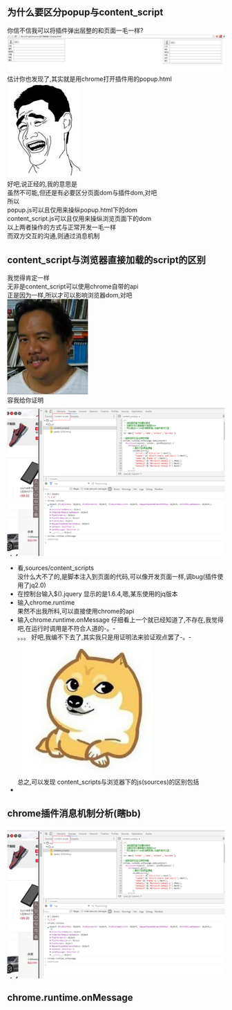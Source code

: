 ## 为什么要区分popup与content_script
你信不信我可以将插件弹出层整的和页面一毛一样?   
![image](https://github.com/Glimis/chrome/raw/master/img/ymyy1.png) 
估计你也发现了,其实就是用chrome打开插件用的popup.html        
![image](https://github.com/Glimis/chrome/raw/master/img/u=3835892145,1339404554&fm=21&gp=0.jpg)    
好吧,说正经的,我的意思是    
虽然不可能,但还是有必要区分页面dom与插件dom,对吧    
所以    
popup.js可以且仅用来操纵popup.html下的dom    
content_script.js可以且仅用来操纵浏览页面下的dom    
以上两者操作的方式与正常开发一毛一样    
而双方交互的沟通,则通过消息机制

## content_script与浏览器直接加载的script的区别
我觉得肯定一样    
无非是content_script可以使用chrome自带的api    
正是因为一样,所以才可以影响浏览器dom,对吧    
![image](https://github.com/Glimis/chrome/raw/master/img/wsx.jpg)    
容我给你证明    
![image](https://github.com/Glimis/chrome/raw/master/img/jc1-1.png)   

* 看,sources/content_scripts   
没什么大不了的,是脚本注入到页面的代码,可以像开发页面一样,调bug(插件使用了jq2.0)    
* 在控制台输入$().jquery
显示的是1.6.4,嗯,某东使用的jq版本    
* 输入chrome.runtime  
果然不出我所料,可以直接使用chrome的api
* 输入chrome.runtime.onMessage 
仔细看上一个就已经知道了,不存在,我觉得吧,在运行时调用是不符合人道的-。-   
。。。
好吧,我编不下去了,其实我只是用证明法来验证观点罢了-。-    
![image](https://github.com/Glimis/chrome/raw/master/img/wsx2.png)    
总之,可以发现
content_scripts与浏览器下的js(sources)的区别包括
* 


## chrome插件消息机制分析(瞎bb)

![image](https://github.com/Glimis/chrome/raw/master/img/jc1-1.png) 



## chrome.runtime.onMessage
